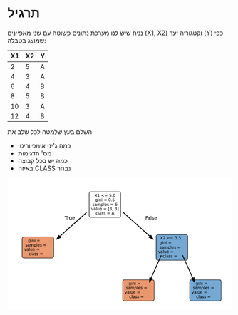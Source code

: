 
# תרגיל

נניח שיש לנו מערכת נתונים פשוטה עם שני מאפיינים (X1, X2) וקטגוריה יעד (Y) כפי שמוצג בטבלה:
  
| X1  | X2  | Y   |
|-----|-----|-----|
| 2   | 5   | A   |
| 4   | 3   | A   |
| 6   | 4   | B   |
| 8   | 5   | B   |
| 10  | 3   | A   |
| 12  | 4   | B   |


השלם בעץ שלמטה לכל שלב את
- כמה ג'יני אימפיוריטי
- מס' הדגימות
- כמה יש בכל קבוצה
- באיזה CLASS נבחר

<img src="dechw.png" style="widht: 70%" />